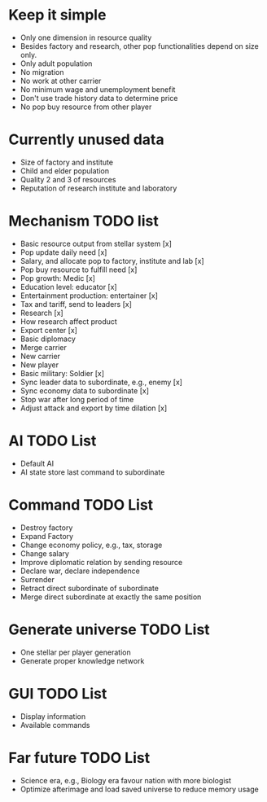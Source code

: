 # Keep it simple
* Only one dimension in resource quality
* Besides factory and research, other pop functionalities depend on size only.
* Only adult population
* No migration
* No work at other carrier
* No minimum wage and unemployment benefit
* Don't use trade history data to determine price
* No pop buy resource from other player

# Currently unused data
* Size of factory and institute
* Child and elder population
* Quality 2 and 3 of resources
* Reputation of research institute and laboratory

# Mechanism TODO list
* Basic resource output from stellar system [x]
* Pop update daily need [x]
* Salary, and allocate pop to factory, institute and lab [x]
* Pop buy resource to fulfill need [x]
* Pop growth: Medic [x]
* Education level: educator [x]
* Entertainment production: entertainer [x]
* Tax and tariff, send to leaders [x]
* Research [x]
* How research affect product
* Export center [x]
* Basic diplomacy
* Merge carrier
* New carrier
* New player
* Basic military: Soldier [x]
* Sync leader data to subordinate, e.g., enemy [x]
* Sync economy data to subordinate [x]
* Stop war after long period of time
* Adjust attack and export by time dilation [x]

# AI TODO List
* Default AI
* AI state store last command to subordinate

# Command TODO List
* Destroy factory
* Expand Factory
* Change economy policy, e.g., tax, storage
* Change salary
* Improve diplomatic relation by sending resource
* Declare war, declare independence
* Surrender
* Retract direct subordinate of subordinate
* Merge direct subordinate at exactly the same position

# Generate universe TODO List
* One stellar per player generation
* Generate proper knowledge network

# GUI TODO List
* Display information
* Available commands

# Far future TODO List
* Science era, e.g., Biology era favour nation with more biologist
* Optimize afterimage and load saved universe to reduce memory usage